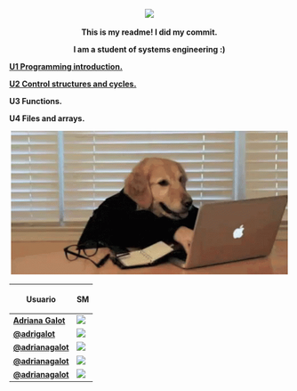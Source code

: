 <b><p align="middle"> <img src="[https://github.com/UP210741/UP210741_CPP/blob/main/IMG/dog2.gif](https://github.com/UP210741/UP210741_CPP/blob/main/IMG/1.jpg)"> <p><b>

<center>This is my readme! 
I did my commit.

I am a student of systems engineering :) </center> 

[U1 Programming introduction.](https://github.com/UP210741/UP210741_CPP/tree/main/U1)

[U2 Control structures and cycles.](https://github.com/UP210741/UP210741_CPP/tree/main/U2)

U3 Functions.

U4 Files and arrays.

<b><p align="middle"> <img src="https://github.com/UP210741/UP210741_CPP/blob/main/IMG/dog2.gif"> <p><b>  

|Usuario| <b><p align="middle"> SM <p><b>| 
|--------------|------|
|[Adriana Galot](https://www.facebook.com/adrianagalot/)| <img src="/Users/adrianagalot/Desktop/UP210741_CPP/IMG/IMG_8055.JPG">  
|[@adrigalot](https://t.snapchat.com/nWMSHFyN)| <img src="/Users/adrianagalot/Desktop/UP210741_CPP/IMG/IMG_8052.JPG"> 
|[@adrianagalot](https://www.instagram.com/adrianagalot/)| <img src="/Users/adrianagalot/Desktop/UP210741_CPP/IMG/IMG_8051.JPG"> 
|[@adrianagalot](https://twitter.com/adrianagalot)| <img src="/Users/adrianagalot/Desktop/UP210741_CPP/IMG/IMG_8054.JPG"> 
|[@adrianagalot](https://www.tiktok.com/@adrianagalot?lang=es)| <img src="/Users/adrianagalot/Desktop/UP210741_CPP/IMG/IMG_8053.JPG"> 


